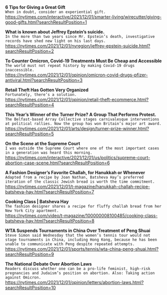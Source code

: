 **6 Tips for Giving a Great Gift**\
`When in doubt, consider an experiential gift.`\
https://nytimes.com/interactive/2021/12/01/smarter-living/wirecutter/giving-good-gifts.html?searchResultPosition=1

**What is known about Jeffrey Epstein’s suicide.**\
`In the more than two years since Mr. Epstein’s death, investigative records have shed new light on his last days.`\
https://nytimes.com/2021/12/01/nyregion/jeffrey-epstein-suicide.html?searchResultPosition=2

**To Counter Omicron, Covid-19 Treatments Must Be Cheap and Accessible**\
`The world must not repeat history by making Covid-19 drugs inaccessible. `\
https://nytimes.com/2021/12/01/opinion/omicron-covid-drugs-pfizer-antiviral.html?searchResultPosition=3

**Retail Theft Has Gotten Very Organized**\
`Fortunately, there’s a solution.`\
https://nytimes.com/2021/12/01/opinion/retail-theft-ecommerce.html?searchResultPosition=4

**This Year’s Winner of the Turner Prize? A Group That Performs Protest.**\
`The Belfast-based Array Collective stages carnivalesque interventions at political rallies. Now the group has won Britain’s major art award.`\
https://nytimes.com/2021/12/01/arts/design/turner-prize-winner.html?searchResultPosition=5

**On the Scene at the Supreme Court**\
`I was outside the Supreme Court where one of the most important cases in a generation was heard this morning.`\
https://nytimes.com/interactive/2021/12/01/us/politics/supreme-court-abortion-case-scene.html?searchResultPosition=6

**A Fashion Designer’s Favorite Challah, for Hanukkah or Whenever**\
`Adapted from a recipe by Joan Nathan, Batsheva Hay’s preferred iteration of the classic Jewish bread is worth the time commitment.`\
https://nytimes.com/2021/12/01/t-magazine/hanukkah-challah-recipe-batsheva-hay.html?searchResultPosition=7

**Cooking Class | Batsheva Hay**\
`The fashion designer shares a recipe for fluffy challah bread from her New York City apartment.`\
https://nytimes.com/video/t-magazine/100000008100485/cooking-class-batsheva-hay.html?searchResultPosition=8

**WTA Suspends Tournaments in China Over Treatment of Peng Shuai**\
`Steve Simon said Wednesday that the women’s tennis tour would not stage tournaments in China, including Hong Kong, because he has been unable to communicate with Peng despite repeated attempts.`\
https://nytimes.com/2021/12/01/sports/tennis/wta-china-peng-shuai.html?searchResultPosition=9

**The National Debate Over Abortion Laws**\
`Readers discuss whether one can be a pro-life feminist, high-risk pregnancies and Judaism’s position on abortion. Also: Taking action against Omicron.`\
https://nytimes.com/2021/12/01/opinion/letters/abortion-laws.html?searchResultPosition=10

